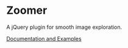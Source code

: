 Zoomer
======

A jQuery plugin for smooth image exploration.

[Documentation and Examples](http://www.benplum.com/formstone/zoomer/)